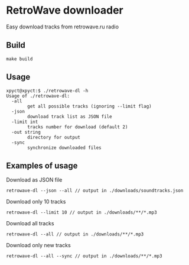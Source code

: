 # RetroWave downloader

Easy download tracks from retrowave.ru radio

## Build
```ssh
make build
```

## Usage

```ssh
xpyct@xpyct:$ ./retrowave-dl -h
Usage of ./retrowave-dl:
  -all
        get all possible tracks (ignoring --limit flag)
  -json
        download track list as JSON file
  -limit int
        tracks number for download (default 2)
  -out string
        directory for output
  -sync
        synchronize downloaded files

```

## Examples of usage

Download as JSON file
```ssh
retrowave-dl --json --all // output in ./downloads/soundtracks.json
```

Download only 10 tracks
```ssh
retrowave-dl --limit 10 // output in ./downloads/**/*.mp3
```
Download all tracks
```ssh
retrowave-dl --all // output in ./downloads/**/*.mp3
```

Download only new tracks
```ssh
retrowave-dl --all --sync // output in ./downloads/**/*.mp3
```